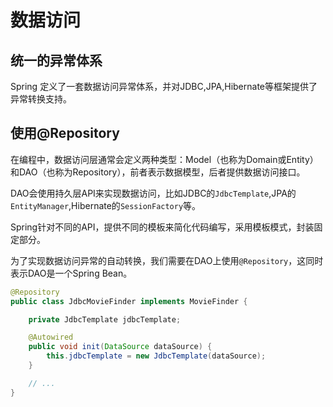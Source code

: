 # 数据访问

## 统一的异常体系

Spring 定义了一套数据访问异常体系，并对JDBC,JPA,Hibernate等框架提供了异常转换支持。
## 使用@Repository

在编程中，数据访问层通常会定义两种类型：Model（也称为Domain或Entity）和DAO（也称为Repository），前者表示数据模型，后者提供数据访问接口。

DAO会使用持久层API来实现数据访问，比如JDBC的`JdbcTemplate`,JPA的`EntityManager`,Hibernate的`SessionFactory`等。

Spring针对不同的API，提供不同的模板来简化代码编写，采用模板模式，封装固定部分。

为了实现数据访问异常的自动转换，我们需要在DAO上使用`@Repository`，这同时表示DAO是一个Spring Bean。

```java
@Repository
public class JdbcMovieFinder implements MovieFinder {

	private JdbcTemplate jdbcTemplate;

	@Autowired
	public void init(DataSource dataSource) {
		this.jdbcTemplate = new JdbcTemplate(dataSource);
	}

	// ...
}
```
